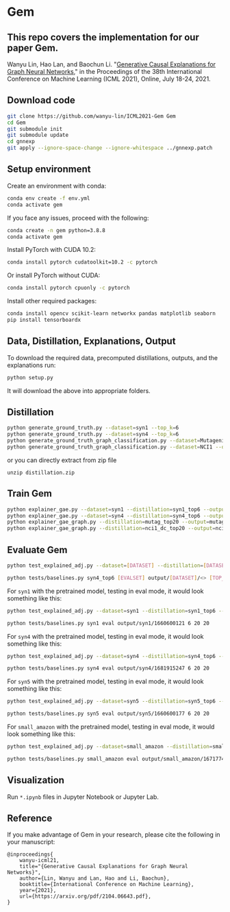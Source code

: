 # Gem
## This repo covers the implementation for our paper Gem.

Wanyu Lin, Hao Lan, and Baochun Li. "[Generative Causal Explanations for Graph Neural Networks](https://arxiv.org/pdf/2104.06643.pdf)," in the Proceedings of the 38th International Conference on Machine Learning (ICML 2021), Online, July 18-24, 2021.

## Download code
```sh
git clone https://github.com/wanyu-lin/ICML2021-Gem Gem
cd Gem
git submodule init
git submodule update
cd gnnexp
git apply --ignore-space-change --ignore-whitespace ../gnnexp.patch
```

## Setup environment
Create an environment with conda:
```sh
conda env create -f env.yml
conda activate gem
```
If you face any issues, proceed with the following:
```sh
conda create -n gem python=3.8.8
conda activate gem
```
Install PyTorch with CUDA 10.2:
```sh
conda install pytorch cudatoolkit=10.2 -c pytorch
```
Or install PyTorch without CUDA:
```sh
conda install pytorch cpuonly -c pytorch
```
Install other required packages:
```sh
conda install opencv scikit-learn networkx pandas matplotlib seaborn
pip install tensorboardx
```

## Data, Distillation, Explanations, Output
To download the required data, precomputed distillations, outputs, and the explanations run:
```sh
python setup.py
```
It will download the above into appropriate folders.

## Distillation
```sh
python generate_ground_truth.py --dataset=syn1 --top_k=6
python generate_ground_truth.py --dataset=syn4 --top_k=6
python generate_ground_truth_graph_classification.py --dataset=Mutagenicity --output=mutag --graph-mode --top_k=20
python generate_ground_truth_graph_classification.py --dataset=NCI1 --output=nci1_dc --graph-mode --top_k=20 --disconnected
```
or you can directly extract from zip file
```
unzip distillation.zip
```

## Train Gem
```sh
python explainer_gae.py --dataset=syn1 --distillation=syn1_top6 --output=syn1_top6
python explainer_gae.py --dataset=syn4 --distillation=syn4_top6 --output=syn4_top6
python explainer_gae_graph.py --distillation=mutag_top20 --output=mutag_top20 --dataset=Mutagenicity --gpu -b 128 --weighted --gae3 --loss=mse --early_stop --graph_labeling --train_on_positive_label --epochs=300 --lr=0.01
python explainer_gae_graph.py --distillation=nci1_dc_top20 --output=nci1_dc_top20 --dataset=NCI1 --gpu -b 128 --weighted --gae3 --loss=mse --early_stop --graph_labeling --train_on_positive_label --epochs=300 --lr=0.01
```

## Evaluate Gem
```sh
python test_explained_adj.py --dataset=[DATASET] --distillation=[DATASET]_top[TOP_K] --exp_out=[DATASET]_top[TOP_K] --top_k=[TOP_K] --evalset=[EVALSET]

python tests/baselines.py syn4_top6 [EVALSET] output/[DATASET]/<> [TOP_K] [HIDDEN_DIM] [OUT_DIM]
```

For `syn1` with the pretrained model, testing in eval mode, it would look something like this:
```sh
python test_explained_adj.py --dataset=syn1 --distillation=syn1_top6 --exp_out=syn1_top6 --top_k=6 --evalset=[EVALSET]

python tests/baselines.py syn1 eval output/syn1/1660600121 6 20 20
```

For `syn4` with the pretrained model, testing in eval mode, it would look something like this:
```sh
python test_explained_adj.py --dataset=syn4 --distillation=syn4_top6 --exp_out=syn4_top6 --top_k=6 --evalset=[EVALSET]

python tests/baselines.py syn4 eval output/syn4/1681915247 6 20 20
```

For `syn5` with the pretrained model, testing in eval mode, it would look something like this:
```sh
python test_explained_adj.py --dataset=syn5 --distillation=syn5_top6 --exp_out=syn5_top6 --top_k=6 --evalset=[EVALSET]

python tests/baselines.py syn5 eval output/syn5/1660600177 6 20 20
```

For `small_amazon` with the pretrained model, testing in eval mode, it would look something like this:
```sh
python test_explained_adj.py --dataset=small_amazon --distillation=small_amazon_top12 --exp_out=small_amzon_top12 --top_k=12 --evalset=[EVALSET]

python tests/baselines.py small_amazon eval output/small_amazon/1671774946 12 64 64
```

## Visualization
Run `*.ipynb` files in Jupyter Notebook or Jupyter Lab.


## Reference
If you make advantage of Gem in your research, please cite the following in your manuscript:

```
@inproceedings{
    wanyu-icml21,
    title="{Generative Causal Explanations for Graph Neural Networks}",
    author={Lin, Wanyu and Lan, Hao and Li, Baochun},
    booktitle={International Conference on Machine Learning},
    year={2021},
    url={https://arxiv.org/pdf/2104.06643.pdf},
}
```
